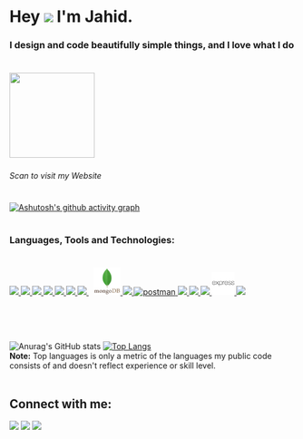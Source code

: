<h1>Hey <img src="https://raw.githubusercontent.com/MartinHeinz/MartinHeinz/master/wave.gif" width="30px"> I'm Jahid.</h1>
<h3>I design and code beautifully simple things, and I love what I do</h3>
<h1></h1>
<img  src="https://i.ibb.co/87XPyRm/1619954523145.jpg" width="150" height="150"/>
<h6>Scan to visit my Website</h6>
<h1></h1>






[![Ashutosh's github activity graph](https://activity-graph.herokuapp.com/graph?username=zahidapu&theme=github)](https://github.com/ashutosh00710/github-readme-activity-graph)
<h1></h1>

### Languages, Tools and Technologies:
<h1></h1>

<p align="left"> 
    <a href="https://reactjs.org/" target="_blank"> <img src="https://img.icons8.com/color/48/000000/react-native.png"/> </a>
    <a href="https://developer.mozilla.org/en-US/docs/Web/JavaScript" target="_blank"> <img src="https://img.icons8.com/color/48/000000/javascript.png"/> </a> 
    <a href="https://www.w3.org/html/" target="_blank"> <img src="https://img.icons8.com/color/48/000000/html-5.png"/> </a> 
    <a href="https://www.w3schools.com/css/" target="_blank"> <img src="https://img.icons8.com/color/48/000000/css3.png"/> </a> 
    <a href="https://getbootstrap.com" target="_blank"> <img src="https://img.icons8.com/color/48/000000/bootstrap.png"/> </a>
    <a href="https://material-ui.com/" target="_blank"> <img src="https://img.icons8.com/color/48/000000/material-ui.png"/> </a>  
    <a style="padding-right:8px;" href="https://nodejs.org" target="_blank"> <img src="https://img.icons8.com/color/48/000000/nodejs.png"/> </a> 
    <a href="https://www.mongodb.com/" target="_blank"> <img src="https://raw.githubusercontent.com/devicons/devicon/master/icons/mongodb/mongodb-original-wordmark.svg" alt="mongodb" width="48" height="48"/> </a> 
    <a href="https://firebase.google.com/" target="_blank"> <img src="https://img.icons8.com/color/48/000000/firebase.png"/> </a> 
    <a href="https://postman.com" target="_blank"> <img src="https://www.vectorlogo.zone/logos/getpostman/getpostman-icon.svg" alt="postman" width="45" height="45"/> </a>   
    <a href="https://git-scm.com/" target="_blank"> <img src="https://img.icons8.com/color/48/000000/git.png"/> </a> 
    <a href="https://redux.js.org" target="_blank"> <img src="https://img.icons8.com/color/48/000000/redux.png"/> </a>
    <a href="https://www.geeksforgeeks.org/c-language-set-1-introduction/" target="_blank"> <img src="https://img.icons8.com/color/48/000000/c-programming.png"/> </a>
    <a href="https://expressjs.com" target="_blank"> <img src="https://raw.githubusercontent.com/devicons/devicon/master/icons/express/express-original-wordmark.svg" alt="express" width="40" height="40"/> </a>
    <a href="https://www.heroku.com/" target="_blank"> <img src="https://img.icons8.com/color/48/000000/heroku.png"/> </a>
</p>

<br/>
<br/>
<br/>
      
   ![Anurag's GitHub stats](https://github-readme-stats.vercel.app/api?username=zahidapu&show_icons=true&theme=react)
   [![Top Langs](https://github-readme-stats.vercel.app/api/top-langs/?username=anuraghazra&layout=compact&theme=react)](https://github.com/anuraghazra/github-readme-stats)
  <br/>
  <b>Note:</b> Top languages is only a metric of the languages my public code consists of and doesn't reflect experience or skill level.
<br/>
<br/>

## Connect with me:
<p align="left">

<a href = "https://www.linkedin.com/in/jahidapu"><img src="https://img.icons8.com/fluent/48/000000/linkedin.png"/></a>
<a href = "https://www.facebook.com/zahidapu.a"><img src="https://img.icons8.com/color/48/000000/facebook-new.png"/></a>
<a href = "https://www.instagram.com/jahidapu"><img src="https://img.icons8.com/fluent/48/000000/instagram-new.png"/></a>
</p>
